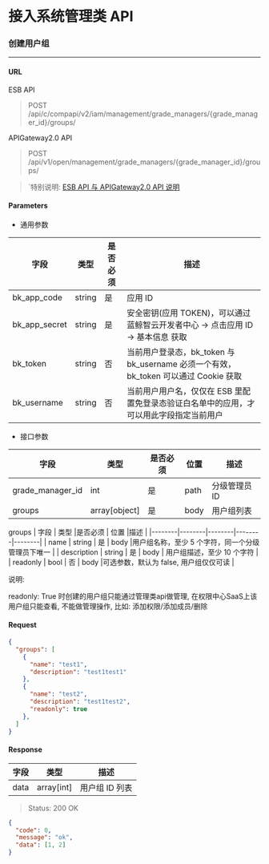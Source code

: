 # 接入系统管理类 API
### 创建用户组

-------

#### URL

ESB API

> POST /api/c/compapi/v2/iam/management/grade_managers/{grade_manager_id}/groups/

APIGateway2.0 API

> POST /api/v1/open/management/grade_managers/{grade_manager_id}/groups/

> `特别说明: [ESB API 与 APIGateway2.0 API 说明](../01-Overview/01-BackendAPIvsESBAPI.md)


#### Parameters

* 通用参数

| 字段 |  类型 |是否必须  | 描述  |
|--------|--------|--------|--------|
|bk_app_code|string|是|应用 ID|
|bk_app_secret|string|是|安全密钥(应用 TOKEN)，可以通过 蓝鲸智云开发者中心 -> 点击应用 ID -> 基本信息 获取|
|bk_token|string|否|当前用户登录态，bk_token 与 bk_username 必须一个有效，bk_token 可以通过 Cookie 获取|
|bk_username|string|否|当前用户用户名，仅仅在 ESB 里配置免登录态验证白名单中的应用，才可以用此字段指定当前用户|

* 接口参数

| 字段 |  类型 |是否必须  | 位置 |描述  |
|--------|--------|--------|--------|--------|
| grade_manager_id | int | 是 | path | 分级管理员 ID |
| groups |  array[object]  | 是 | body | 用户组列表 |

groups
| 字段 |  类型 |是否必须  | 位置 |描述  |
|--------|--------|--------|--------|--------|
| name |  string  | 是   | body |用户组名称，至少 5 个字符，同一个分级管理员下唯一 |
| description | string | 是 | body | 用户组描述，至少 10 个字符 |
| readonly | bool | 否 | body |可选参数，默认为 false, 用户组仅仅可读 |

说明:

readonly: True 时创建的用户组只能通过管理类api做管理, 在权限中心SaaS上该用户组只能查看, 不能做管理操作, 比如: 添加权限/添加成员/删除

#### Request
```json
{
  "groups": [
    {
      "name": "test1",
      "description": "test1test1"
    },
    {
      "name": "test2",
      "description": "test1test2",
      "readonly": true
    },
  ]
}
```

#### Response

| 字段      | 类型      | 描述      |
|-----------|-----------|-----------|
| data |  array[int]  | 用户组 ID 列表 |

> Status: 200 OK

```json
{
  "code": 0,
  "message": "ok",
  "data": [1, 2]
}
```
